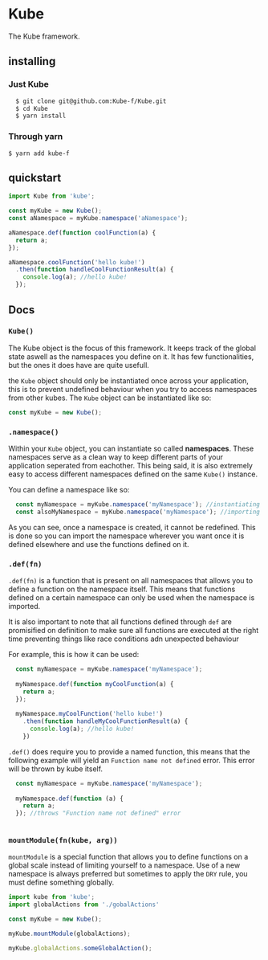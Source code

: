 # Kube

The Kube framework.

## installing

### Just Kube
```bash
  $ git clone git@github.com:Kube-f/Kube.git
  $ cd Kube
  $ yarn install
```

### Through yarn

`$ yarn add kube-f`

## quickstart

```js
import Kube from 'kube';

const myKube = new Kube();
const aNamespace = myKube.namespace('aNamespace');

aNamespace.def(function coolFunction(a) {
  return a;
});

aNamespace.coolFunction('hello kube!')
  .then(function handleCoolFunctionResult(a) {
    console.log(a); //hello kube!
  });
```

## Docs

### `Kube()`

The Kube object is the focus of this framework. It keeps track of the global state aswell as
the namespaces you define on it. It has few functionalities, but the ones it does have are
quite usefull.

the `Kube` object should only be instantiated once across your application, this is to prevent
undefined behaviour when you try to access namespaces from other kubes. The `Kube` object
can be instantiated like so:

```js
const myKube = new Kube();
```

### `.namespace()`

Within your `Kube` object, you can instantiate so called **namespaces**. These namespaces serve
as a clean way to keep different parts of your application seperated from eachother. This being said,
it is also extremely easy to access different namespaces defined on the same `Kube()` instance.

You can define a namespace like so:

```js
  const myNamespace = myKube.namespace('myNamespace'); //instantiating the namespace
  const alsoMyNamespace = myKube.namespace('myNamespace'); //importing the namespace
```

As you can see, once a namespace is created, it cannot be redefined. This is done
so you can import the namespace wherever you want once it is defined elsewhere and use
the functions defined on it.

### `.def(fn)`

`.def(fn)` is a function that is present on all namespaces that allows you to define
a function on the namespace itself. This means that functions defined on a certain
namespace can only be used when the namespace is imported.

It is also important to note that all functions defined through `def` are
promisified on definition to make sure all functions are executed at the right time preventing things like race conditions adn unexpected behaviour

For example, this is how it can be used:

```js
  const myNamespace = myKube.namespace('myNamespace');
  
  myNamespace.def(function myCoolFunction(a) {
    return a;
  });
  
  myNamespace.myCoolFunction('hello kube!')
    .then(function handleMyCoolFunctionResult(a) {
      console.log(a); //hello kube!
    })
```

`.def()` does require you to provide a named function, this means that the following example
will yield an `Function name not defined` error. This error will be thrown by kube itself.


```js
  const myNamespace = myKube.namespace('myNamespace');
  
  myNamespace.def(function (a) {
    return a;
  }); //throws "Function name not defined" error
  
```

### `mountModule(fn(kube, arg))` 

`mountModule` is a special function that allows you to define functions on a global scale instead of limiting yourself to a namespace. Use of a new namespace is always preferred but sometimes to apply the `DRY` rule, you must define something globally.

```js
import kube from 'kube';
import globalActions from './gobalActions'

const myKube = new Kube();

myKube.mountModule(globalActions);

myKube.globalActions.someGlobalAction();

```

